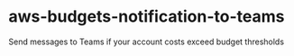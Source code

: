 # aws-budgets-notification-to-teams
Send messages to Teams if your account costs exceed budget thresholds
